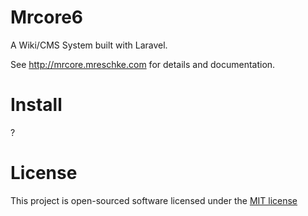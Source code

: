 # Mrcore6

A Wiki/CMS System built with Laravel.

See http://mrcore.mreschke.com for details and documentation.


# Install

?



# License

This project is open-sourced software licensed under the [MIT license](http://mreschke.com/license/mit)

